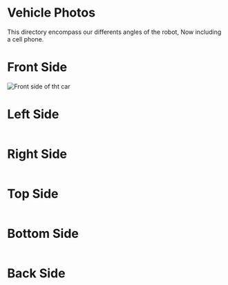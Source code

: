 Vehicle Photos
==

This directory encompass our differents angles of the robot, Now including a cell phone.

Front Side
==

![Front side of tht car](./img/Front_side.jpg)

Left Side
==

![]()

Right Side
==

![]()

Top Side
==

![]()

Bottom Side
==

![]()

Back Side
==

![]()
